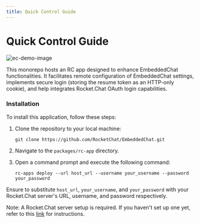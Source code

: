 ```yaml
---
title: Quick Control Guide
---
```

# Quick Control Guide

![ec-demo-image](https://github.com/RocketChat/EmbeddedChat/assets/78961432/b85c7b8a-65e2-4a90-a843-f4072c942ac0)

This monorepo hosts an RC app designed to enhance EmbeddedChat functionalities. It facilitates remote configuration of EmbeddedChat settings, implements secure login (storing the resume token as an HTTP-only cookie), and help integrates Rocket.Chat OAuth login capabilities.

### Installation

To install this application, follow these steps:

1. Clone the repository to your local machine:

      ```
      git clone https://github.com/RocketChat/EmbeddedChat.git
      ```

2. Navigate to the `packages/rc-app` directory.

3. Open a command prompt and execute the following command:

      ```
      rc-apps deploy --url host_url --username your_username --password your_password
      ```

Ensure to substitute `host_url`, `your_username`, and `your_password` with your Rocket.Chat server's URL, username, and password respectively.

Note: A Rocket.Chat server setup is required. If you haven't set up one yet, refer to this [link](https://developer.rocket.chat/open-source-projects/server/server-environment-setup) for instructions.